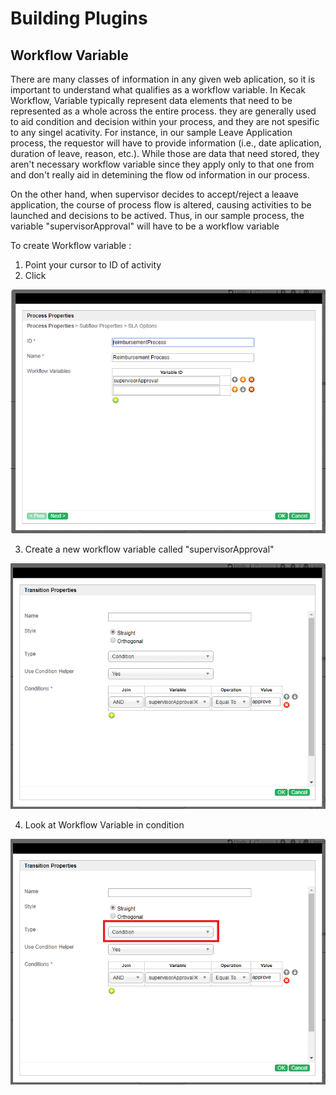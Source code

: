 # Building Plugins #

## Workflow Variable ##

There are many classes of information in any given web aplication, so it is important to understand 
what qualifies as a workflow variable. In Kecak Workflow, Variable typically  represent data elements that need to be  represented as a whole across the entire process. they are generally used to aid condition and decision within your process, and they are not spesific to any singel acativity. For instance, in our sample Leave Application process, the requestor will have to provide information (i.e., date aplication, duration of leave, reason, etc.). While those are data that need stored, they aren't necessary workflow variable since they apply only to that one from and don't really aid in detemining the flow od information in our process.

On the other hand, when supervisor decides to accept/reject a leaave application, the course of process flow is altered, causing activities to be launched and decisions to be actived. Thus, in our sample process, the variable "supervisorApproval" will have to be a workflow variable 

To create Workflow variable :

1. Point your cursor to ID of activity 	
2. Click 

<img src="https://raw.githubusercontent.com/kinnara-digital-studio/kecak-workflow/master/docs/assets/buildingPlugins-workflowVariable1.png" alt="buildingPlugins-workflowVariable1" />

3. Create a new workflow variable called "supervisorApproval"

<img src="https://raw.githubusercontent.com/kinnara-digital-studio/kecak-workflow/master/docs/assets/buildingPlugins-workflowVariable3.png" alt="buildingPlugins-workflowVariable3" />

4. Look at Workflow Variable in condition

<img src="https://raw.githubusercontent.com/kinnara-digital-studio/kecak-workflow/master/docs/assets/buildingPlugins-workflowVariable5.png" alt="buildingPlugins-workflowVariable5" />

